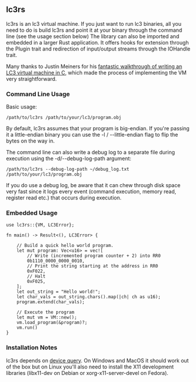 ## lc3rs

lc3rs is an lc3 virtual machine. If you just want to run lc3 binaries, all you need to do is build lc3rs and point it at your binary through the command line (see the usage section below) The library can also be imported and embedded in a larger Rust application. It offers hooks for extension through the Plugin trait and redirection of input/output streams through the IOHandle trait.

Many thanks to Justin Meiners for his [fantastic walkthrough of writing an LC3 virtual machine in C](https://justinmeiners.github.io/lc3-vm/), which made the process of implementing the VM very straightforward.

### Command Line Usage

Basic usage:

```
/path/to/lc3rs /path/to/your/lc3/program.obj
```

By default, lc3rs assumes that your program is big-endian. If you're passing it a little-endian binary you can use the -l / --little-endian flag to flip the bytes on the way in.

The command line can also write a debug log to a separate file during execution using the -d/--debug-log-path argument:

```
/path/to/lc3rs --debug-log-path ~/debug_log.txt /path/to/your/lc3/program.obj
```

If you do use a debug log, be aware that it can chew through disk space very fast since it logs every event (command execution, memory read, register read etc.) that occurs during execution.

### Embedded Usage

```
use lc3rs::{VM, LC3Error};

fn main() -> Result<(), LC3Error> {

    // Build a quick hello world program.
    let mut program: Vec<u16> = vec![
        // Write (incremented program counter + 2) into RR0
        0b1110_0000_0000_0010,
        // Print the string starting at the address in RR0
        0xF022,
        // Halt
        0xF025,
    ];
    let out_string = "Hello world!";
    let char_vals = out_string.chars().map(|ch| ch as u16);
    program.extend(char_vals);

    // Execute the program
    let mut vm = VM::new();
    vm.load_program(&program)?;
    vm.run()
}
```

### Installation Notes

lc3rs depends on [device query](https://github.com/ostrosco/device_query). On Windows and MacOS it should work out of the box but on Linux you'll also need to install the X11 development libraries (libx11-dev on Debian or xorg-x11-server-devel on Fedora).

